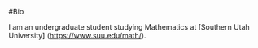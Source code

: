 #Bio

I am an undergraduate student studying Mathematics at [Southern Utah University] (https://www.suu.edu/math/). 
